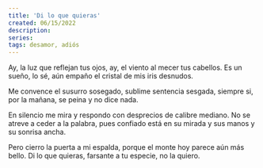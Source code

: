 ```yaml
---
title: 'Di lo que quieras'
created: 06/15/2022
description:
series:
tags: desamor, adiós
---
```


Ay, la luz que reflejan tus ojos,
ay, el viento al mecer tus cabellos.
Es un sueño, lo sé, aún empaño
el cristal de mis iris desnudos.

Me convence el susurro
sosegado,
sublime sentencia sesgada,
siempre si, por la mañana,
se peina y no dice nada.

En silencio me mira y respondo
con desprecios de calibre mediano.
No se atreve a ceder a la palabra,
pues confiado está en su mirada
y sus manos y su sonrisa ancha.

Pero cierro la puerta a mi espalda,
porque el monte hoy parece aún más bello.
Di lo que quieras, farsante
a tu especie, no la quiero.
